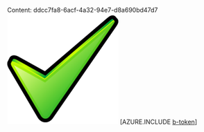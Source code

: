 Content: ddcc7fa8-6acf-4a32-94e7-d8a690bd47d7![image](e8b4a9d3-c2e8-4dc3-aa0c-ca097b21f135.png)
[AZURE.INCLUDE [b-token](deb7f3d1-20b1-4fcb-a389-a48018fab2a0.md)]
